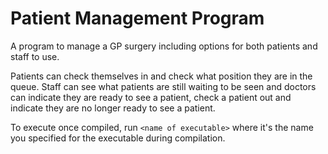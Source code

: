 # Patient Management Program
A program to manage a GP surgery including options for both patients and staff to use.

Patients can check themselves in and check what position they are in the queue. Staff can see what patients are still waiting to be seen and doctors can indicate they are ready to see a patient, check a patient out and indicate they are no longer ready to see a patient.

To execute once compiled, run `<name of executable>` where it's the name you specified for the executable during compilation.
